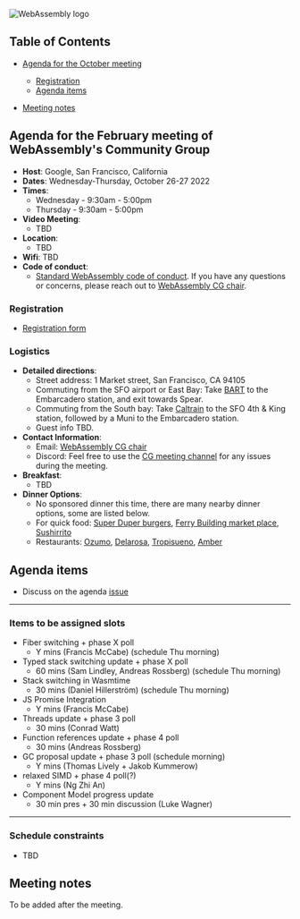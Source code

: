 ![WebAssembly logo](/images/WebAssembly.png)

## Table of Contents

* [Agenda for the October meeting](#agenda-for-the-October-meeting-of-webassemblys-community-group)
    
   * [Registration](#registration)
   * [Agenda items](#agenda-items)

* [Meeting notes](#meeting-notes)


## Agenda for the February meeting of WebAssembly's Community Group

- **Host**: Google, San Francisco, California
- **Dates**: Wednesday-Thursday, October 26-27 2022
- **Times**:
    - Wednesday - 9:30am - 5:00pm
    - Thursday - 9:30am - 5:00pm
- **Video Meeting**:
    - TBD
- **Location**:
    - TBD
- **Wifi**: TBD
- **Code of conduct**:
    - [Standard WebAssembly code of conduct](https://github.com/WebAssembly/design/blob/master/CodeOfConduct.md).  If you have any questions or concerns, please reach out to [WebAssembly CG chair](mailto:webassembly-cg-chair@chromium.org). 

### Registration

 - [Registration form](https://forms.gle/MmaJCm7PDmcCsNDv9)

### Logistics
- **Detailed directions**:
  - Street address: 1 Market street, San Francisco, CA 94105
  - Commuting from the SFO airport or East Bay: Take [BART](https://www.bart.gov/planner) to the Embarcadero station, and exit towards Spear. 
  - Commuting from the South bay: Take [Caltrain](http://www.caltrain.com/main.html) to the SFO 4th & King station, followed by a Muni to the Embarcadero station.
  - Guest info TBD.
- **Contact Information**:
  - Email: [WebAssembly CG chair](mailto:webassembly-cg-chair@chromium.org)
  - Discord: Feel free to use the [CG meeting channel]([https://discord.gg/KDVDsJjwG7]) for any issues during the meeting. 
- **Breakfast**:
  - TBD
- **Dinner Options**:
  - No sponsored dinner this time, there are many nearby dinner options, some are listed below. 
  - For quick food: [Super Duper burgers](https://goo.gl/maps/KqQZGFGUMrUeUJ269), [Ferry Building market place](https://goo.gl/maps/akKwbRqBafJR1B3SA), [Sushirrito](https://goo.gl/maps/u4PeGBgvXZvEgh5Z9)
  - Restaurants: [Ozumo](https://g.page/OzumoSanFrancisco?share), [Delarosa](https://goo.gl/maps/cmY5yA4kMDU3PCFP7), [Tropisueno](https://g.page/tropisueno?share), [Amber](https://goo.gl/maps/6auUT1zUE1EviLx16)
  
## Agenda items

 - Discuss on the agenda [issue](https://github.com/WebAssembly/meetings/issues/1107#issue-1370626883)

-----
 ### Items to be assigned slots
 
 - Fiber switching + phase X poll
   - Y mins (Francis McCabe) (schedule Thu morning)
 - Typed stack switching update + phase X poll
   - 60 mins (Sam Lindley, Andreas Rossberg) (schedule Thu morning)
 - Stack switching in Wasmtime
   - 30 mins (Daniel Hillerström) (schedule Thu morning)
 - JS Promise Integration
   - Y mins (Francis McCabe)
 - Threads update + phase 3 poll
   - 30 mins (Conrad Watt)
 - Function references update + phase 4 poll
   - 30 mins (Andreas Rossberg)
 - GC proposal update + phase 3 poll (schedule morning)
   - Y mins (Thomas Lively + Jakob Kummerow)
 - relaxed SIMD + phase 4 poll(?)
   - Y mins (Ng Zhi An)
 - Component Model progress update
   - 30 min pres + 30 min discussion (Luke Wagner)

-----

### Schedule constraints

- TBD

## Meeting notes

To be added after the meeting.
